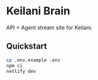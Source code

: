 # Keilani Brain

API + Agent stream site for Keilani.

## Quickstart
```bash
cp .env.example .env
npm ci
netlify dev
